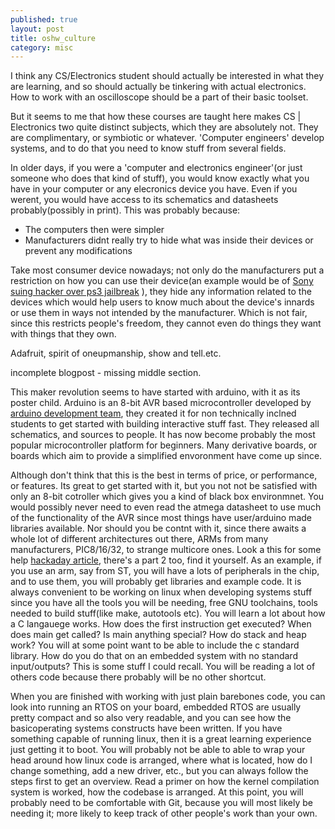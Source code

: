 ```yaml
---
published: true
layout: post
title: oshw_culture
category: misc
---
```


I think any CS/Electronics student should actually be interested in what
they are learning, and so should actually be tinkering with actual 
electronics. How to work with an oscilloscope should be a part of their 
basic toolset.

But it seems to me that how these courses are taught here
makes CS | Electronics two quite distinct subjects, which they are 
absolutely not. They are complimentary, or symbiotic or whatever. 
'Computer engineers' develop systems, and to do that you need to 
know stuff from several fields.

In older days, if you were a 'computer and electronics engineer'(or just 
someone who does that kind of stuff), you would know exactly what you have 
in your computer or any elecronics device you have. Even if you werent, you would 
have access to its schematics and datasheets probably(possibly in print). This was
probably because:

* The computers then were simpler
* Manufacturers didnt really try to hide what was inside their devices or prevent any modifications

Take most consumer device nowadays; not only do the manufacturers put a restriction
on how you can use their device(an example would be of [Sony suing hacker over ps3 jailbreak](http://www.informationweek.com/security/attacks/sony-sues-hackers-over-ps3-jailbreak/229000603) ), 
they hide any information related to the devices which would help users to know much about the device's 
innards or use them in ways not intended by the manufacturer. Which is not fair, since this
restricts people's freedom, they cannot even do things they want with things that they own.

Adafruit, spirit of oneupmanship, show and tell.etc.

incomplete blogpost - missing middle section.

This maker revolution seems to have started with arduino, with it as its
poster child. Arduino is an 8-bit AVR based microcontroller developed by
[arduino development team](http://en.wikipedia.org/wiki/Arduino#Development_team), they created it
for non technically inclned students to get started with building
interactive stuff fast. They released all schematics, and sources to
people. It has now become probably the most popular microcontroller 
platform for beginners. Many derivative boards, or boards which aim to 
provide a simplified envoronment have come up since. 

Although don't think that this is the best in terms of price, or 
performance, or features. Its great to get started with it, but you 
not not be satisfied with only an 8-bit cotroller which gives you 
a kind of black box environmnet. You would possibly never need to 
even read the atmega datasheet to use much of the functionality 
of the AVR since most things have user/arduino made libraries available.
Nor should you be contnt with it, since there awaits a whole lot of different
architectures out there, ARMs from many manufacturers, PIC8/16/32, 
to strange multicore ones. Look a this for some help [hackaday article](http://hackaday.com/2011/02/01/what-development-board-to-use/),
there's a part 2 too, find it yourself. As an example, if you use an 
arm, say from ST, you will have a lots of peripherals in the chip, and to 
use them, you will probably get libraries and example code.
It is always convenient to be working on linux when developing systems stuff
since you have all the tools you will be needing, free GNU toolchains, 
tools needed to build stuff(like make, autotools etc). You will learn a lot
about how a C langauege works. How does the first instruction get executed?
When does main get called? Is main anything special? How do stack and heap work?
You will at some point want to be able to include the c standard library.
How do you do that on an embedded system with no standard input/outputs?
This is some stuff I could recall. You will be reading a lot of others code
because there probably will be no other shortcut.

When you are finished with working with just plain barebones code,
you can look into running an RTOS on your board, embedded RTOS are usually pretty compact
and so also very readable, and you can see how the basicoperating systems 
constructs have been written. If you have something capable of running linux, then it is
a great learning experience just getting it to boot. You will probably
not be able to able to wrap your head around how linux code is arranged, where what is located,
how do I change something, add a new driver, etc., but you can always follow the
steps first to get an overview. Read a primer on how the kernel compilation system is worked, how
the codebase is arranged. At this point, you will probably need to be comfortable
with Git, because you will most likely be needing it; more likely to keep track of
other people's work than your own.


